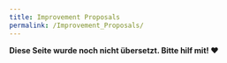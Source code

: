 ```yaml
---
title: Improvement Proposals
permalink: /Improvement_Proposals/
---
```


**Diese Seite wurde noch nicht übersetzt. Bitte hilf mit! ❤**
